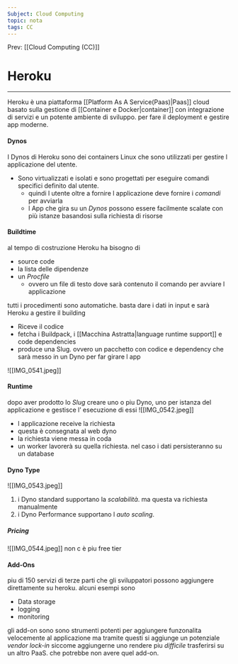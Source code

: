 ```yaml
---
Subject: Cloud Computing
topic: nota
tags: CC
---
```


Prev: [[Cloud Computing (CC)]]

# Heroku
---
Heroku  è una piattaforma [[Platform As A Service(Paas)|Paas]] cloud basato sulla gestione di [[Container e Docker|container]] con integrazione di servizi e un potente ambiente di sviluppo. per fare il deployment e gestire app moderne.


#### Dynos
I Dynos di Heroku sono dei containers Linux che sono utilizzati per gestire l applicazione del utente.

- Sono virtualizzati e isolati e sono progettati per eseguire comandi specifici definito dal utente. 
	- quindi l utente oltre a fornire l applicazione deve fornire i _comandi_ per avviarla 
	- l App che gira su un _Dynos_ possono essere facilmente scalate con più istanze basandosi sulla richiesta di risorse


#### Buildtime
al tempo di costruzione Heroku ha bisogno di
- source code
- la lista delle dipendenze
- un _Procfile_
	- ovvero un file di testo dove sarà contenuto il comando per avviare l applicazione 

tutti i procedimenti sono automatiche. basta dare i dati in input e sarà Heroku a gestire il building 
- Riceve il codice
- fetcha i Buildpack, i [[Macchina Astratta|language runtime support]] e code dependencies
- produce una Slug. ovvero un pacchetto con codice e dependency che sarà messo in un Dyno per far girare l app

![[IMG_0541.jpeg]]


#### Runtime
dopo aver prodotto lo _Slug_ creare uno o piu Dyno, uno per istanza del applicazione e gestisce l’ esecuzione di essi
![[IMG_0542.jpeg]]
- l applicazione receive la richiesta
- questa è consegnata al web dyno
- la richiesta viene messa in coda
- un worker lavorerà su quella richiesta. nel caso i dati persisteranno su un database

#### Dyno Type

![[IMG_0543.jpeg]]
1. i Dyno standard supportano la _scalabilità_. ma questa va richiesta manualmente
2. i Dyno Performance supportano l _auto scaling_.
##### Pricing
![[IMG_0544.jpeg]]
non c è piu free tier

#### Add-Ons
piu di 150 servizi di terze parti che gli sviluppatori possono aggiungere direttamente su heroku. alcuni esempi sono
- Data storage
- logging
- monitoring 

gli add-on sono sono strumenti potenti per aggiungere funzonalita velocemente al applicazione ma tramite questi si aggiunge un potenziale _vendor lock-in_ siccome aggiungerne uno rendere piu _difficile_ trasferirsi su un altro PaaS. che potrebbe non avere quel add-on.

